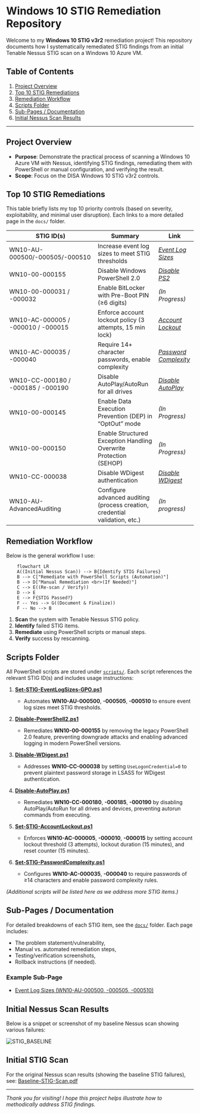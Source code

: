 # Windows 10 STIG Remediation Repository

Welcome to my **Windows 10 STIG v3r2** remediation project! This repository documents how I systematically remediated STIG findings from an initial Tenable Nessus STIG scan on a Windows 10 Azure VM.

## Table of Contents

1. [Project Overview](#project-overview)
2. [Top 10 STIG Remediations](#top-10-stig-remediations)
3. [Remediation Workflow](#remediation-workflow)
4. [Scripts Folder](#scripts-folder)
5. [Sub-Pages / Documentation](#sub-pages--documentation)
6. [Initial Nessus Scan Results](#initial-nessus-scan-results)

---

## Project Overview

- **Purpose**: Demonstrate the practical process of scanning a Windows 10 Azure VM with Nessus, identifying STIG findings, remediating them with PowerShell or manual configuration, and verifying the result.
- **Scope**: Focus on the DISA Windows 10 STIG v3r2 controls.

## Top 10 STIG Remediations

This table briefly lists my top 10 priority controls (based on severity, exploitability, and minimal user disruption). Each links to a more detailed page in the `docs/` folder.

| STIG ID(s)                      | Summary                                                 | Link                                                         |
|---------------------------------|---------------------------------------------------------|--------------------------------------------------------------|
| WN10-AU-000500/-000505/-000510  | Increase event log sizes to meet STIG thresholds        | *[Event Log Sizes](./docs/STIG-EventLogSizes.md)*             |
| WN10-00-000155                  | Disable Windows PowerShell 2.0                          | *[Disable PS2](./docs/STIG-DisablePS2.md)*                                       |
| WN10-00-000031 / -000032        | Enable BitLocker with Pre-Boot PIN (≥6 digits)          | *(In Progress)*                                       |
| WN10-AC-000005 / -000010 / -000015 | Enforce account lockout policy (3 attempts, 15 min lock) | *[Account Lockout](./docs/STIG-AccountLockout.md)*                                    |
| WN10-AC-000035 / -000040        | Require 14+ character passwords, enable complexity      | *[Password Complexity](./docs/STIG-PasswordComplexityRemediation.md)*                                       |
| WN10-CC-000180 / -000185 / -000190 | Disable AutoPlay/AutoRun for all drives               | *[Disable AutoPlay](./docs/STIG-DisableAutoPlay.md)*                                       |
| WN10-00-000145                  | Enable Data Execution Prevention (DEP) in “OptOut” mode | *(In Progress)*                                       |
| WN10-00-000150                  | Enable Structured Exception Handling Overwrite Protection (SEHOP) | *(In Progress)*                       |
| WN10-CC-000038                  | Disable WDigest authentication                          | *[Disable WDigest](./docs/STIG-DisableWDigest.md)*                                       |
| WN10-AU-AdvancedAuditing        | Configure advanced auditing (process creation, credential validation, etc.) | *(In progress)*                |


## Remediation Workflow

Below is the general workflow I use:

```mermaid
    flowchart LR
    A((Initial Nessus Scan)) --> B{Identify STIG Failures}
    B --> C["Remediate with PowerShell Scripts (Automation)"]
    B --> D["Manual Remediation <br>(If Needed)"]
    C --> E((Re-scan / Verify))
    D --> E
    E --> F{STIG Passed?}
    F -- Yes --> G((Document & Finalize))
    F -- No --> B
```

1. **Scan** the system with Tenable Nessus STIG policy.
2. **Identify** failed STIG items.
3. **Remediate** using PowerShell scripts or manual steps.
4. **Verify** success by rescanning.

## Scripts Folder

All PowerShell scripts are stored under [`scripts/`](./scripts). Each script references the relevant STIG ID(s) and includes usage instructions:

1. **[Set-STIG-EventLogSizes-GPO.ps1](./scripts/Set-STIG-EventLogSizes-GPO.ps1)**  
   - Automates **WN10-AU-000500**, **-000505**, **-000510** to ensure event log sizes meet STIG thresholds.

2. **[Disable-PowerShell2.ps1](./scripts/Disable-PowerShell2.ps1)**  
   - Remediates **WN10-00-000155** by removing the legacy PowerShell 2.0 feature, preventing downgrade attacks and enabling advanced logging in modern PowerShell versions.

3. **[Disable-WDigest.ps1](./scripts/Disable-WDigest.ps1)**  
   - Addresses **WN10-CC-000038** by setting `UseLogonCredential=0` to prevent plaintext password storage in LSASS for WDigest authentication.

4. **[Disable-AutoPlay.ps1](./scripts/Disable-AutoPlay.ps1)**  
   - Remediates **WN10-CC-000180**, **-000185**, **-000190** by disabling AutoPlay/AutoRun for all drives and devices, preventing autorun commands from executing.

5. **[Set-STIG-AccountLockout.ps1](./scripts/Set-STIG-AccountLockout.ps1)**  
   - Enforces **WN10-AC-000005**, **-000010**, **-000015** by setting account lockout threshold (3 attempts), lockout duration (15 minutes), and reset counter (15 minutes).

6. **[Set-STIG-PasswordComplexity.ps1](./scripts/Set-STIG-PasswordComplexity.ps1)**  
   - Configures **WN10-AC-000035**, **-000040** to require passwords of ≥14 characters and enable password complexity rules.

*(Additional scripts will be listed here as we address more STIG items.)*


## Sub-Pages / Documentation

For detailed breakdowns of each STIG item, see the [`docs/`](./docs) folder. Each page includes:
- The problem statement/vulnerability,
- Manual vs. automated remediation steps,
- Testing/verification screenshots,
- Rollback instructions (if needed).

### Example Sub-Page

- [Event Log Sizes (WN10-AU-000500, -000505, -000510)](./docs/STIG-EventLogSizes.md)

## Initial Nessus Scan Results

Below is a snippet or screenshot of my baseline Nessus scan showing various failures:

![STIG_BASELINE](https://github.com/user-attachments/assets/097155d2-f215-487c-a239-03ee1bade8ef)

## Initial STIG Scan
For the original Nessus scan results (showing the baseline STIG failures), see:
[Baseline-STIG-Scan.pdf](./reports/Baseline-STIG-Scan.pdf)


---

*Thank you for visiting! I hope this project helps illustrate how to methodically address STIG findings.*
